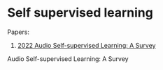 # Self supervised learning

Papers:
1. [2022 Audio Self-supervised Learning: A Survey](#p1)




<a id='p1'> Audio Self-supervised Learning: A Survey</a>
